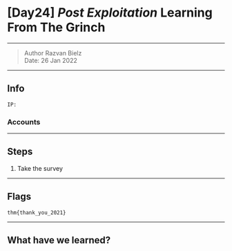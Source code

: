 # [Day24] *Post Exploitation* Learning From The Grinch 

-------------

> Author Razvan Bielz \
> Date: 26 Jan 2022

--------------

## Info

`IP: `  

### Accounts

--------------

## Steps

1. Take the survey

--------------

## Flags

`thm{thank_you_2021}`

--------------

## What have we learned?

